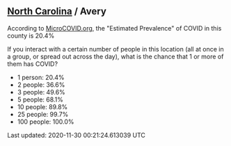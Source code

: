 
## [North Carolina](/united-states/north-carolina) / Avery

According to [MicroCOVID.org](http://microcovid.org),
the "Estimated Prevalence" of COVID in this county is 20.4%

If you interact with a certain number of people in this location
(all at once in a group, or spread out across the day), what is the chance that
1 or more of them has COVID?

- 1 person: 20.4%
- 2 people: 36.6%
- 3 people: 49.6%
- 5 people: 68.1%
- 10 people: 89.8%
- 25 people: 99.7%
- 100 people: 100.0%

Last updated: 2020-11-30 00:21:24.613039 UTC
